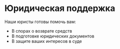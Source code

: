 # Юридическая поддержка  

Наши юристы готовы помочь вам:  

- В спорах о возврате средств  
- В подготовке юридических документов  
- В защите ваших интересов в суде  